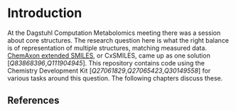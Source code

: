# Introduction

At the Dagstuhl Computation Metabolomics meeting there was a session about core structures.
The research question here is what the right balance is of representation of multiple
structures, matching measured data. [ChemAxon extended SMILES](https://chemaxon.com/marvin-archive/latest/help/formats/cxsmiles-doc.html),
or <topic>CxSMILES</topic>, came up as one solution [<cite>Q83868396</cite>,<cite>Q111904945</cite>].
This repository contains code using the <topic>Chemistry Development Kit</topic> [<cite>Q27061829</cite>,<cite>Q27065423</cite>,<cite>Q30149558</cite>]
for various tasks around this question. The following chapters discuss these.

## References

<references/>


